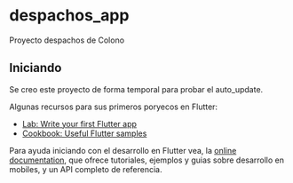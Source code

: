 # despachos_app

Proyecto despachos de Colono

## Iniciando
Se creo este proyecto de forma temporal para probar el auto_update.

Algunas recursos para sus primeros poryecos en Flutter:

- [Lab: Write your first Flutter app](https://docs.flutter.dev/get-started/codelab)
- [Cookbook: Useful Flutter samples](https://docs.flutter.dev/cookbook)

Para ayuda iniciando con el desarrollo en Flutter vea, la
[online documentation](https://docs.flutter.dev/), que ofrece tutoriales,
ejemplos y guias sobre desarrollo en mobiles, y un API completo de referencia.
